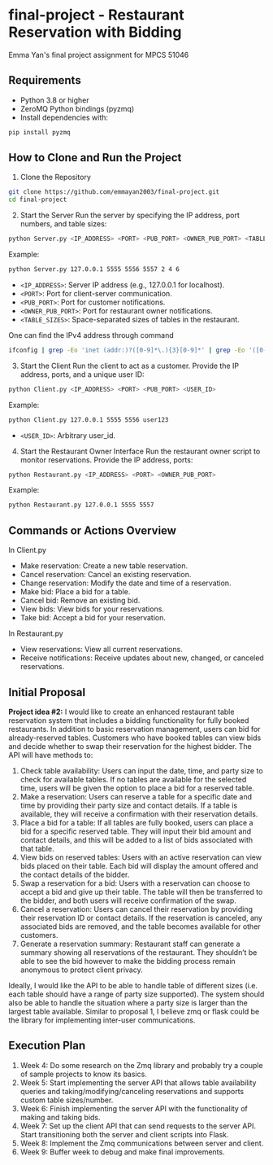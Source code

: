 # final-project - Restaurant Reservation with Bidding
Emma Yan's final project assignment for MPCS 51046

## Requirements

- Python 3.8 or higher
- ZeroMQ Python bindings (pyzmq)
- Install dependencies with:

```bash
pip install pyzmq
```

## How to Clone and Run the Project

1. Clone the Repository

```bash
git clone https://github.com/emmayan2003/final-project.git
cd final-project
```

2. Start the Server
Run the server by specifying the IP address, port numbers, and table sizes:
```bash
python Server.py <IP_ADDRESS> <PORT> <PUB_PORT> <OWNER_PUB_PORT> <TABLE_SIZES>
```

Example:

```bash
python Server.py 127.0.0.1 5555 5556 5557 2 4 6
```

 - `<IP_ADDRESS>`: Server IP address (e.g., 127.0.0.1 for localhost).
 - `<PORT>`: Port for client-server communication.
 - `<PUB_PORT>`: Port for customer notifications.
 - `<OWNER_PUB_PORT>`: Port for restaurant owner notifications.
 - `<TABLE_SIZES>`: Space-separated sizes of tables in the restaurant.

One can find the IPv4 address through command

```bash
ifconfig | grep -Eo 'inet (addr:)?([0-9]*\.){3}[0-9]*' | grep -Eo '([0-9]*\.){3}[0-9]*' | grep -v '127.0.0.1'
```

3. Start the Client Run the client to act as a customer. Provide the IP address, ports, and a unique user ID:
```bash
python Client.py <IP_ADDRESS> <PORT> <PUB_PORT> <USER_ID>
```

Example:

```bash
python Client.py 127.0.0.1 5555 5556 user123
```

 - `<USER_ID>`: Arbitrary user_id.

4. Start the Restaurant Owner Interface Run the restaurant owner script to monitor reservations. Provide the IP address, ports:

```bash
python Restaurant.py <IP_ADDRESS> <PORT> <OWNER_PUB_PORT>
```

Example:

```bash
python Restaurant.py 127.0.0.1 5555 5557
```

## Commands or Actions Overview

In Client.py
- Make reservation: Create a new table reservation.
- Cancel reservation: Cancel an existing reservation.
- Change reservation: Modify the date and time of a reservation.
- Make bid: Place a bid for a table.
- Cancel bid: Remove an existing bid.
- View bids: View bids for your reservations.
- Take bid: Accept a bid for your reservation.

In Restaurant.py
- View reservations: View all current reservations.
- Receive notifications: Receive updates about new, changed, or canceled reservations.

## Initial Proposal
**Project idea #2:**
I would like to create an enhanced restaurant table reservation system that includes a bidding functionality for fully booked restaurants. In addition to basic reservation management, users can bid for already-reserved tables. Customers who have booked tables can view bids and decide whether to swap their reservation for the highest bidder. The API will have methods to:

1. Check table availability: Users can input the date, time, and party size to check for available tables. If no tables are available for the selected time, users will be given the option to place a bid for a reserved table.
2. Make a reservation: Users can reserve a table for a specific date and time by providing their party size and contact details. If a table is available, they will receive a confirmation with their reservation details.
3. Place a bid for a table: If all tables are fully booked, users can place a bid for a specific reserved table. They will input their bid amount and contact details, and this will be added to a list of bids associated with that table.
4. View bids on reserved tables: Users with an active reservation can view bids placed on their table. Each bid will display the amount offered and the contact details of the bidder.
5. Swap a reservation for a bid: Users with a reservation can choose to accept a bid and give up their table. The table will then be transferred to the bidder, and both users will receive confirmation of the swap.
6. Cancel a reservation: Users can cancel their reservation by providing their reservation ID or contact details. If the reservation is canceled, any associated bids are removed, and the table becomes available for other customers.
7. Generate a reservation summary: Restaurant staff can generate a summary showing all reservations of the restaurant. They shouldn’t be able to see the bid however to make the bidding process remain anonymous to protect client privacy.

Ideally, I would like the API to be able to handle table of different sizes (i.e. each table should have a range of party size supported). The system should also be able to handle the situation where a party size is larger than the largest table available. Similar to proposal 1, I believe zmq or flask could be the library for implementing inter-user communications.

## Execution Plan
1. Week 4: Do some research on the Zmq library and probably try a couple of sample projects to know its basics.
2. Week 5: Start implementing the server API that allows table availability queries and taking/modifying/canceling reservations and supports custom table sizes/number.
3. Week 6: Finish implementing the server API with the functionality of making and taking bids.
4. Week 7: Set up the client API that can send requests to the server API. Start transitioning both the server and client scripts into Flask.
5. Week 8: Implement the Zmq communications between server and client.
6. Week 9: Buffer week to debug and make final improvements.
